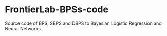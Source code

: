 # FrontierLab-BPSs-code
Source code of BPS, SBPS and DBPS to Bayesian Logistic Regression and Neural Networks.
